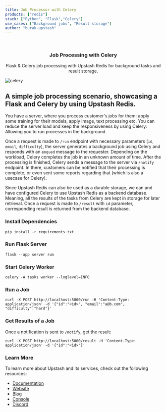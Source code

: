 ```yaml
---
title: Job Processor with Celery
products: ["redis"]
stack: ["Python", "Flask","Celery"]
use_cases: ["Background jobs", "Result storage"]
author: "burak-upstash"
---
```



<br />
<div align="center">
  <h3 align="center">Job Processing with Celery</h3>
  <p align="center">
    Flask & Celery job processing with Upstash Redis for background tasks and result storage.

  </p>
</div>

![celery](https://github.com/upstash/examples/blob/main/examples/using-celery/static/celery.png?raw=true)

## A simple job processing scenario, showcasing a Flask and Celery by using Upstash Redis.
You have a server, where you process customer's jobs for them: apply some training for their models, apply image, text processing etc.
You can reduce the server load and keep the responsiveness by using Celery: Allowing you to run processes in the background.

Once a request is made to `/run` endpoint with necessary parameters (`id`, `email`, `difficulty`), the server generates a background job using Celery and responds with an `enqued` message to the requester.
Depending on the workload, Celery completes the job in an unknown amount of time. After the processing is finished, Celery sends a message to the server via `/notify` endpoint. In there, customers can be notified that their processing is complete, or even sent some reports regarding that (which is also a usecase for Celery).

Since Upstash Redis can also be used as a durable storage, we can and have configured Celery to use Upstash Redis as a backend database. Meaning, all the results of the tasks from Celery are kept in storage for later retrieval.
Once a request is made to `/result` with `id` parameter, corresponding result is returned from the backend database.

### Install Dependencies
`pip install -r requirements.txt`
### Run Flask Server
`flask --app server run`
### Start Celery Worker
`celery -A tasks worker --loglevel=INFO`

### Run a Job
` curl -X POST http://localhost:5000/run -H 'Content-Type: application/json' -d '{"id":"<id>", "email":"a@b.com", "difficulty":"hard"}' `

### Get Results of a Job
Once a notification is sent to `/notify`, get the result:

` curl -X POST http://localhost:5000/result -H 'Content-Type: application/json' -d '{"id":"<id>"}' `

### Learn More

To learn more about Upstash and its services, check out the following resources:

- [Documentation](https://docs.upstash.com)
- [Website](https://upstash.com)
- [Blog](https://upstash.com/blog)
- [Console](https://console.upstash.com)
- [Discord](https://upstash.com/discord)
